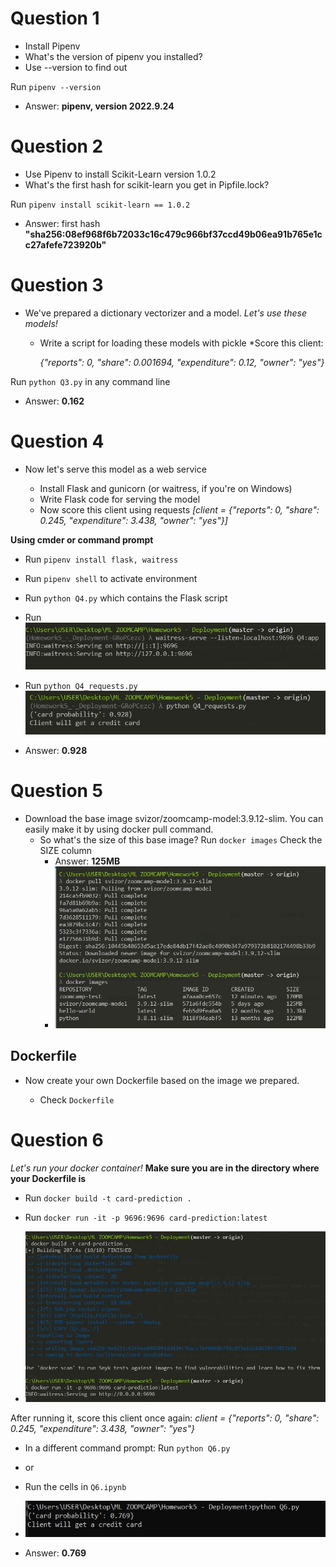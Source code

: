 # Question 1

* Install Pipenv
* What's the version of pipenv you installed?
* Use --version to find out

Run `pipenv --version`
* Answer: **pipenv, version 2022.9.24**


# Question 2

* Use Pipenv to install Scikit-Learn version 1.0.2
* What's the first hash for scikit-learn you get in Pipfile.lock?

Run `pipenv install scikit-learn == 1.0.2`

* Answer: first hash **"sha256:08ef968f6b72033c16c479c966bf37ccd49b06ea91b765e1cc27afefe723920b"**


# Question 3

* We've prepared a dictionary vectorizer and a model.
*Let's use these models!*

    * Write a script for loading these models with pickle
    *Score this client:

        *{"reports": 0, "share": 0.001694, "expenditure": 0.12, "owner": "yes"}*

Run `python Q3.py` in any command line
* Answer: **0.162**

# Question 4

* Now let's serve this model as a web service

    * Install Flask and gunicorn (or waitress, if you're on Windows)
    * Write Flask code for serving the model
    * Now score this client using requests *[client = {"reports": 0, "share": 0.245, "expenditure": 3.438, "owner": "yes"}]*

**Using cmder or command prompt**

* Run `pipenv install flask, waitress`
* Run `pipenv shell` to activate environment
* Run `python Q4.py` which contains the Flask script
* Run ![img](waitress.jpg) 
* Run `python Q4_requests.py`
![img](score.jpg)

* Answer: **0.928**

# Question 5

* Download the base image svizor/zoomcamp-model:3.9.12-slim. You can easily make it by using docker pull command.
    * So what's the size of this base image?
    Run `docker images` 
    Check the SIZE column
        * Answer: **125MB**
        * ![img](docker-pull.jpg)

## Dockerfile

* Now create your own Dockerfile based on the image we prepared.

    * Check `Dockerfile`


# Question 6

*Let's run your docker container!*
**Make sure you are in the directory where your Dockerfile is**
* Run `docker build -t card-prediction .`

* Run `docker run -it -p 9696:9696 card-prediction:latest`

* ![img](docker-run.jpg)

After running it, score this client once again:
    *client = {"reports": 0, "share": 0.245, "expenditure": 3.438, "owner": "yes"}*

* In a different command prompt: Run `python Q6.py`
 * or 
 * Run the cells in `Q6.ipynb`

* ![img](card-pred.jpg)

* Answer: **0.769**

